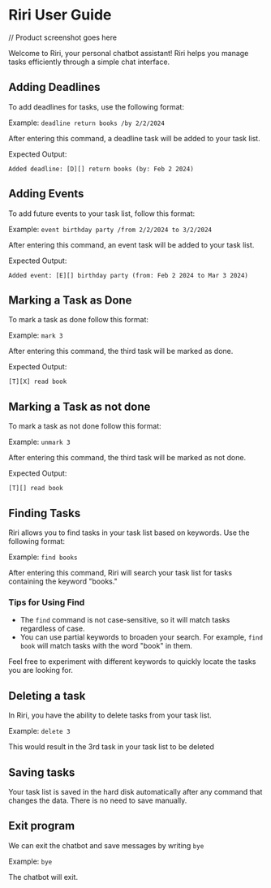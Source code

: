 # Riri User Guide

// Product screenshot goes here

Welcome to Riri, your personal chatbot assistant! Riri helps you manage tasks efficiently through a simple chat interface.

## Adding Deadlines

To add deadlines for tasks, use the following format:

Example: `deadline return books /by 2/2/2024`

After entering this command, a deadline task will be added to your task list.

Expected Output:

```
Added deadline: [D][] return books (by: Feb 2 2024)
```

## Adding Events

To add future events to your task list, follow this format:

Example: `event birthday party /from 2/2/2024 to 3/2/2024`

After entering this command, an event task will be added to your task list.

Expected Output:

```
Added event: [E][] birthday party (from: Feb 2 2024 to Mar 3 2024)
```

## Marking a Task as Done

To mark a task as done follow this format:

Example: `mark 3`

After entering this command, the third task will be marked as done.

Expected Output:

```
[T][X] read book
```

## Marking a Task as not done

To mark a task as not done follow this format:

Example: `unmark 3`

After entering this command, the third task will be marked as not done.

Expected Output:

```
[T][] read book
```

## Finding Tasks

Riri allows you to find tasks in your task list based on keywords. Use the following format:

Example: `find books`

After entering this command, Riri will search your task list for tasks containing the keyword "books."

### Tips for Using Find

- The `find` command is not case-sensitive, so it will match tasks regardless of case.
- You can use partial keywords to broaden your search. For example, `find book` will match tasks with the word "book" in them.

Feel free to experiment with different keywords to quickly locate the tasks you are looking for.

## Deleting a task

In Riri, you have the ability to delete tasks from your task list.

Example: `delete 3`

This would result in the 3rd task in your task list to be deleted


## Saving tasks

Your task list is saved in the hard disk automatically after any command that changes the data. There is no need to save manually.


## Exit program

We can exit the chatbot and save messages by writing `bye`

Example: `bye`

The chatbot will exit.
